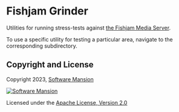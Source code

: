 # Fishjam Grinder

Utilities for running stress-tests against [the Fishjam Media Server](https://github.com/fishjam-dev/fishjam).

To use a specific utility for testing a particular area, navigate to the corresponding subdirectory.

## Copyright and License

Copyright 2023, [Software Mansion](https://swmansion.com/?utm_source=git&utm_medium=readme&utm_campaign=membrane_template_plugin)

[![Software Mansion](https://logo.swmansion.com/logo?color=white&variant=desktop&width=200&tag=membrane-github)](https://swmansion.com/?utm_source=git&utm_medium=readme&utm_campaign=membrane_template_plugin)

Licensed under the [Apache License, Version 2.0](LICENSE)
